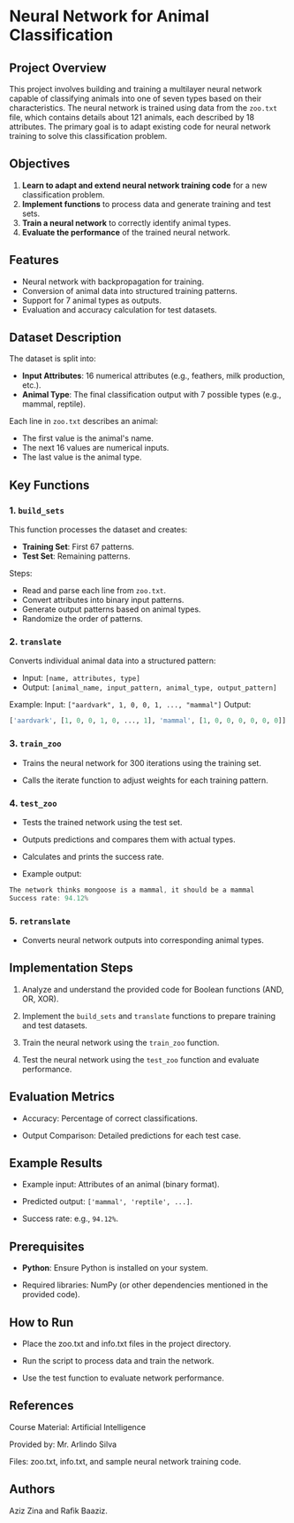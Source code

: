 # Neural Network for Animal Classification

## Project Overview
This project involves building and training a multilayer neural network capable of classifying animals into one of seven types based on their characteristics. The neural network is trained using data from the `zoo.txt` file, which contains details about 121 animals, each described by 18 attributes. The primary goal is to adapt existing code for neural network training to solve this classification problem.

## Objectives
1. **Learn to adapt and extend neural network training code** for a new classification problem.
2. **Implement functions** to process data and generate training and test sets.
3. **Train a neural network** to correctly identify animal types.
4. **Evaluate the performance** of the trained neural network.

## Features
- Neural network with backpropagation for training.
- Conversion of animal data into structured training patterns.
- Support for 7 animal types as outputs.
- Evaluation and accuracy calculation for test datasets.

## Dataset Description
The dataset is split into:
- **Input Attributes**: 16 numerical attributes (e.g., feathers, milk production, etc.).
- **Animal Type**: The final classification output with 7 possible types (e.g., mammal, reptile).

Each line in `zoo.txt` describes an animal:
- The first value is the animal's name.
- The next 16 values are numerical inputs.
- The last value is the animal type.

## Key Functions

### 1. `build_sets`
This function processes the dataset and creates:
- **Training Set**: First 67 patterns.
- **Test Set**: Remaining patterns.

Steps:
- Read and parse each line from `zoo.txt`.
- Convert attributes into binary input patterns.
- Generate output patterns based on animal types.
- Randomize the order of patterns.

### 2. `translate`
Converts individual animal data into a structured pattern:
- Input: `[name, attributes, type]`
- Output: `[animal_name, input_pattern, animal_type, output_pattern]`

Example:
Input: `["aardvark", 1, 0, 0, 1, ..., "mammal"]`
Output:
```python
['aardvark', [1, 0, 0, 1, 0, ..., 1], 'mammal', [1, 0, 0, 0, 0, 0, 0]]
```

### 3. `train_zoo`

- Trains the neural network for 300 iterations using the training set.

- Calls the iterate function to adjust weights for each training pattern.

### 4. `test_zoo`

- Tests the trained network using the test set.

- Outputs predictions and compares them with actual types.

- Calculates and prints the success rate.

- Example output:
```java
The network thinks mongoose is a mammal, it should be a mammal
Success rate: 94.12%
```

### 5. `retranslate`

- Converts neural network outputs into corresponding animal types.

## Implementation Steps

1. Analyze and understand the provided code for Boolean functions (AND, OR, XOR).

2. Implement the `build_sets` and `translate` functions to prepare training and test datasets.

3. Train the neural network using the `train_zoo` function.

4. Test the neural network using the `test_zoo` function and evaluate performance.

## Evaluation Metrics

- Accuracy: Percentage of correct classifications.

- Output Comparison: Detailed predictions for each test case.

## Example Results

- Example input: Attributes of an animal (binary format).

- Predicted output: `['mammal', 'reptile', ...]`.

- Success rate: e.g., `94.12%`.

## Prerequisites

- **Python**: Ensure Python is installed on your system.

- Required libraries: NumPy (or other dependencies mentioned in the provided code).

## How to Run

- Place the zoo.txt and info.txt files in the project directory.

- Run the script to process data and train the network.

- Use the test function to evaluate network performance.

## References

Course Material: Artificial Intelligence

Provided by: Mr. Arlindo Silva

Files: zoo.txt, info.txt, and sample neural network training code.

## Authors

Aziz Zina and Rafik Baaziz.

